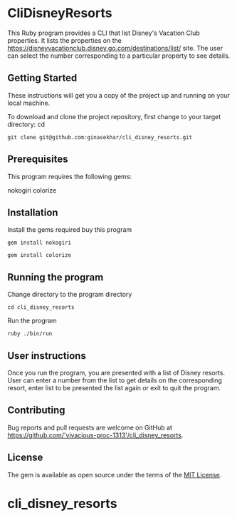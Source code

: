 # CliDisneyResorts

This Ruby program provides a CLI that list Disney's Vacation Club properties.
It lists the properties on the https://disneyvacationclub.disney.go.com/destinations/list/ site. The user can select the number corresponding to a particular property to see details.


## Getting Started
These instructions will get you a copy of the project up and running on your local machine.  

To download and clone the project repository, first change to your target directory:
    cd <yourtargetdirectory>

    git clone git@github.com:ginasekhar/cli_disney_resorts.git


## Prerequisites
This program requires the following gems:

nokogiri
colorize


## Installation
Install the gems required buy this program

    gem install nokogiri

    gem install colorize

## Running the program
Change directory to the program directory
    
    cd cli_disney_resorts

Run the program

    ruby ./bin/run

## User instructions
Once you run the program, you are presented with a list of Disney resorts.
User can enter a number from the list to get details on the corresponding resort, enter list to be presented the list again or exit to quit the program. 



## Contributing

Bug reports and pull requests are welcome on GitHub at https://github.com/'vivacious-proc-1313'/cli_disney_resorts.

## License

The gem is available as open source under the terms of the [MIT License](https://opensource.org/licenses/MIT).
# cli_disney_resorts

